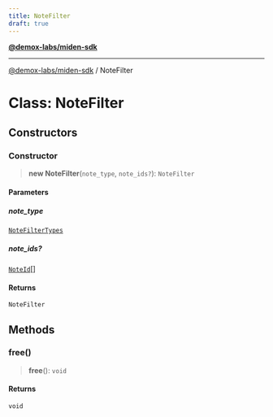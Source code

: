 ```yaml
---
title: NoteFilter
draft: true
---
```


[**@demox-labs/miden-sdk**](../index)

***

[@demox-labs/miden-sdk](../index) / NoteFilter

# Class: NoteFilter

## Constructors

### Constructor

> **new NoteFilter**(`note_type`, `note_ids?`): `NoteFilter`

#### Parameters

##### note\_type

[`NoteFilterTypes`](../enumerations/NoteFilterTypes)

##### note\_ids?

[`NoteId`](NoteId)[]

#### Returns

`NoteFilter`

## Methods

### free()

> **free**(): `void`

#### Returns

`void`
